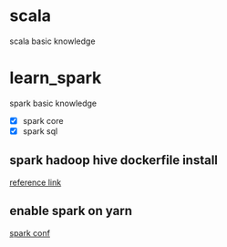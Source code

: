 # scala
scala basic knowledge 

# learn_spark
spark basic knowledge 

- [x] spark core
- [x] spark sql

## spark hadoop hive dockerfile install
[reference link](https://github.com/panovvv/bigdata-docker-compose)

## enable spark on yarn 
[spark conf](https://blog.csdn.net/QYHuiiQ/article/details/127270804)